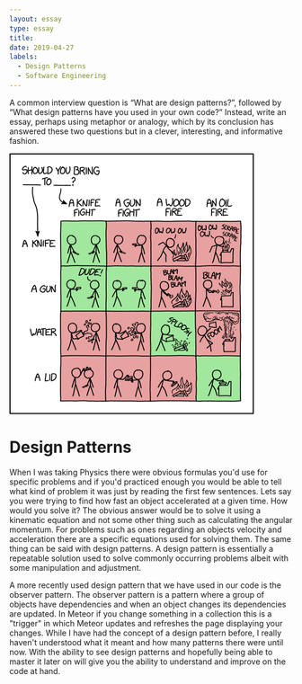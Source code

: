 ```yaml
---
layout: essay
type: essay
title: 
date: 2019-04-27
labels:
  - Design Patterns
  - Software Engineering
---
```

A common interview question is “What are design patterns?”, followed by “What design patterns have you used in your own code?”
Instead, write an essay, perhaps using metaphor or analogy, which by its conclusion has answered these two questions but in a clever, interesting, and informative fashion.

<img class="ui medium right floated rounded image" src="../images/answer.png">

# Design Patterns 
When I was taking Physics there were obvious formulas you'd use for specific problems and if you'd practiced enough you would be able to tell what kind of problem it was just by reading the first few sentences. Lets say you were trying to find how fast an object accelerated at a given time. How would you solve it? The obvious answer would be to solve it using a kinematic equation and not some other thing such as calculating the angular momentum. For problems such as ones regarding an objects velocity and acceleration there are a specific equations used for solving them. The same thing can be said with design patterns. A design pattern is essentially a repeatable solution used to solve commonly occurring problems albeit with some manipulation and adjustment. 

A more recently used design pattern that we have used in our code is the observer pattern. The observer pattern is a pattern where a group of objects have dependencies and when an object changes its dependencies are updated. In Meteor if you change something in a collection this is a "trigger" in which Meteor updates and refreshes the page displaying your changes. While I have had the concept of a design pattern before, I really haven't understood what it meant and how many patterns there were until now. With the ability to see design patterns and hopefully being able to master it later on will give you the ability to understand and improve on the code at hand.  

